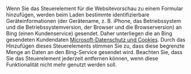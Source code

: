 Wenn Sie das Steuerelement für die Websitevorschau zu einem Formular hinzufügen, werden beim Laden bestimmte identifizierbare Geräteinformationen (der Gerätename, z. B. iPhone, das Betriebssystem und die Betriebssystemversion, der Browser und die Browserversion) an Bing (einen Kundenservice) gesendet. Daher unterliegen die an Bing gesendeten Kundendaten [Microsoft-Datenschutz und Cookies](http://go.microsoft.com/fwlink/p/?LinkID=521839). Durch das Hinzufügen dieses Steuerelements stimmen Sie zu, dass diese begrenzte Menge an Daten an den Bing-Service gesendet wird. Beachten Sie, dass Sie das Steuerelement jederzeit entfernen können, wenn diese Funktionalität nicht mehr genutzt werden soll.